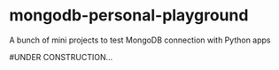 # mongodb-personal-playground
A bunch of mini projects to test MongoDB connection with Python apps


#UNDER CONSTRUCTION...
